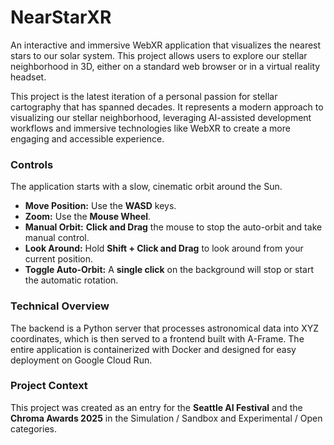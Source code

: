 # NearStarXR

An interactive and immersive WebXR application that visualizes the nearest stars to our solar system. This project allows users to explore our stellar neighborhood in 3D, either on a standard web browser or in a virtual reality headset.

This project is the latest iteration of a personal passion for stellar cartography that has spanned decades. It represents a modern approach to visualizing our stellar neighborhood, leveraging AI-assisted development workflows and immersive technologies like WebXR to create a more engaging and accessible experience.

### Controls

The application starts with a slow, cinematic orbit around the Sun.

*   **Move Position:** Use the **WASD** keys.
*   **Zoom:** Use the **Mouse Wheel**.
*   **Manual Orbit:** **Click and Drag** the mouse to stop the auto-orbit and take manual control.
*   **Look Around:** Hold **Shift + Click and Drag** to look around from your current position.
*   **Toggle Auto-Orbit:** A **single click** on the background will stop or start the automatic rotation.

### Technical Overview

The backend is a Python server that processes astronomical data into XYZ coordinates, which is then served to a frontend built with A-Frame. The entire application is containerized with Docker and designed for easy deployment on Google Cloud Run.

### Project Context

This project was created as an entry for the **Seattle AI Festival** and the **Chroma Awards 2025** in the Simulation / Sandbox and Experimental / Open categories.